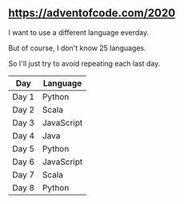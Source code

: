 ## https://adventofcode.com/2020

I want to use a different language everday.

But of course, I don't know 25 languages.

So I'll just try to avoid repeating each last day.

| Day | Language |
| --- | -------- |
| Day 1 | Python |
| Day 2 | Scala |
| Day 3 | JavaScript |
| Day 4 | Java |
| Day 5 | Python |
| Day 6 | JavaScript |
| Day 7 | Scala |
| Day 8 | Python |
